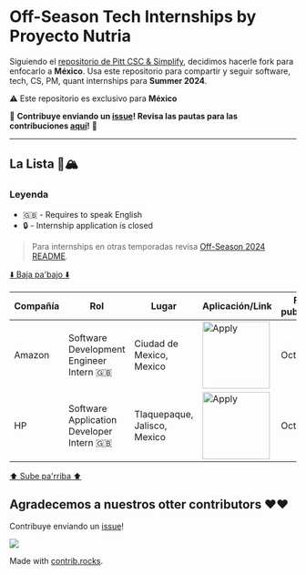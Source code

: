 # Off-Season Tech Internships by Proyecto Nutria

Siguiendo el [repositorio de Pitt CSC & Simplify](https://github.com/SimplifyJobs/Summer2024-Internships), decidimos hacerle fork para enfocarlo a **México**. Usa este repositorio para compartir y seguir software, tech, CS, PM, quant internships para **Summer 2024**.

:warning: Este repositorio es exclusivo para **México**

🙏 **Contribuye enviando un [issue](https://github.com/Proyecto-Nutria/MX-Internships/issues/new/choose)! Revisa las pautas para las contribuciones [aquí](./CONTRIBUTING.md)!** 🙏

---

## La Lista 🚴🏔

### Leyenda
 - 🇬🇧 - Requires to speak English
 - 🔒 - Internship application is closed

> Para internships en otras temporadas revisa [Off-Season 2024 README](./README-Off-Season.md).

[⬇️ Baja pa'bajo ⬇️](https://github.com/Proyecto-Nutria/MX-Internships#agradecemos-a-nuestros-otter-contributors-%EF%B8%8F%EF%B8%8F)

<!-- Please leave a one line gap between this and the table TABLE_START (DO NOT CHANGE THIS LINE) -->

| Compañía | Rol | Lugar | Aplicación/Link | Fecha publicación |
| ------- | ---- | -------- | ---------------- | ----------- |
| Amazon | Software Development Engineer Intern 🇬🇧 | Ciudad de Mexico, Mexico | <a href="https://www.amazon.jobs/en/jobs/2337339/software-development-engineer-intern"><img src="https://i.imgur.com/u1KNU8z.png" width="118" alt="Apply"></a> | Oct 12 |
| HP | Software Application Developer Intern 🇬🇧 | Tlaquepaque, Jalisco, Mexico | <a href="https://jobs.hp.com/jobdetails/18391763/"><img src="https://i.imgur.com/u1KNU8z.png" width="118" alt="Apply"></a> | Oct 10 |

<!-- Please leave a one line gap between this and the table TABLE_END (DO NOT CHANGE THIS LINE) -->

[⬆️ Sube pa'rriba ⬆️](https://github.com/Proyecto-Nutria/MX-Internships#la-lista-)

## Agradecemos a nuestros otter contributors ❤️❤️
Contribuye enviando un [issue](https://github.com/Proyecto-Nutria/MX-Internships/issues/new/choose)!

<a href="https://github.com/Proyecto-Nutria/mx-internships/graphs/contributors">
  <img src="https://contrib.rocks/image?repo=Proyecto-Nutria/mx-internships" />
</a>

Made with [contrib.rocks](https://contrib.rocks).
